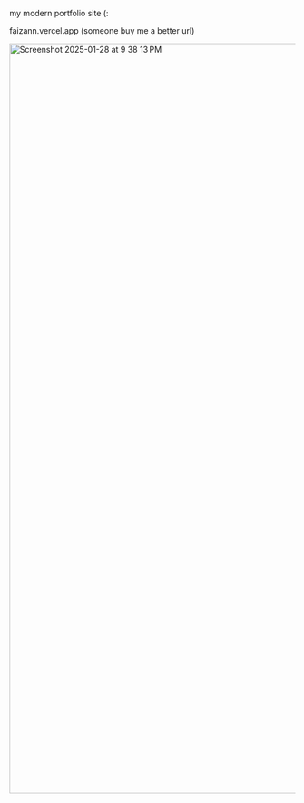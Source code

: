 my modern portfolio site (: 

faizann.vercel.app (someone buy me a better url)

<img width="1321" alt="Screenshot 2025-01-28 at 9 38 13 PM" src="https://github.com/user-attachments/assets/3c456316-0897-4634-bb3a-173342e4aeea" />


